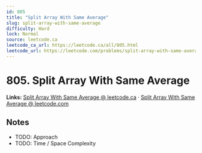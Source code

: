 ```yaml
--- 
id: 805
title: "Split Array With Same Average"
slug: split-array-with-same-average
difficulty: Hard
lock: Normal
source: leetcode.ca
leetcode_ca_url: https://leetcode.ca/all/805.html
leetcode_url: https://leetcode.com/problems/split-array-with-same-average/
---
```


# 805. Split Array With Same Average

**Links:** [Split Array With Same Average @ leetcode.ca](https://leetcode.ca/all/805.html) · [Split Array With Same Average @ leetcode.com](https://leetcode.com/problems/split-array-with-same-average/)

## Notes
- TODO: Approach
- TODO: Time / Space Complexity
